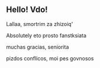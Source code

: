 ## Hello! Vdo!

Lallaa, smortrim za zhizoiq'

Absolutely
eto prosto fanstksiata

muchas gracias, seniorita

pizdos conflicos, moi pes govnosos
